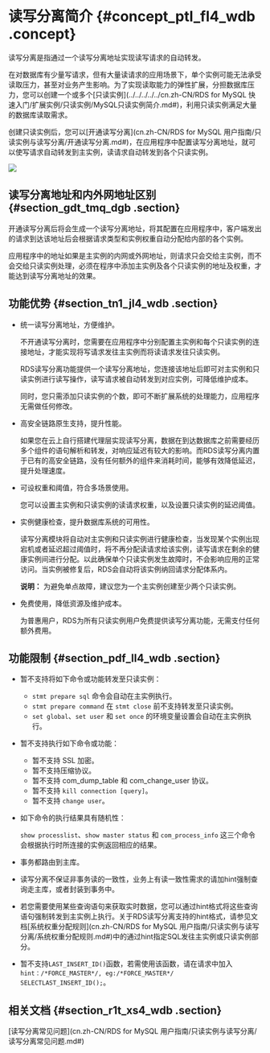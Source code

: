 # 读写分离简介 {#concept_ptl_fl4_wdb .concept}

读写分离是指通过一个读写分离地址实现读写请求的自动转发。

在对数据库有少量写请求，但有大量读请求的应用场景下，单个实例可能无法承受读取压力，甚至对业务产生影响。为了实现读取能力的弹性扩展，分担数据库压力，您可以创建一个或多个[只读实例](../../../../../cn.zh-CN/RDS for MySQL 快速入门/扩展实例/只读实例/MySQL只读实例简介.md#)，利用只读实例满足大量的数据库读取需求。

创建只读实例后，您可以[开通读写分离](cn.zh-CN/RDS for MySQL 用户指南/只读实例与读写分离/开通读写分离.md#)，在应用程序中配置读写分离地址，就可以使写请求自动转发到主实例，读请求自动转发到各个只读实例。

![](http://static-aliyun-doc.oss-cn-hangzhou.aliyuncs.com/assets/img/41792/155201214234381_zh-CN.png)

## 读写分离地址和内外网地址区别 {#section_gdt_tmq_dgb .section}

开通读写分离后将会生成一个读写分离地址，将其配置在应用程序中，客户端发出的请求到达该地址后会根据请求类型和实例权重自动分配给内部的各个实例。

应用程序中的地址如果是主实例的内网或外网地址，则请求只会交给主实例，而不会交给只读实例处理，必须在程序中添加主实例及各个只读实例的地址及权重，才能达到读写分离地址的效果。

## 功能优势 {#section_tn1_jl4_wdb .section}

-   统一读写分离地址，方便维护。

    不开通读写分离时，您需要在应用程序中分别配置主实例和每个只读实例的连接地址，才能实现将写请求发往主实例而将读请求发往只读实例。

    RDS读写分离功能提供一个读写分离地址，您连接该地址后即可对主实例和只读实例进行读写操作，读写请求被自动转发到对应实例，可降低维护成本。

    同时，您只需添加只读实例的个数，即可不断扩展系统的处理能力，应用程序无需做任何修改。

-   高安全链路原生支持，提升性能。

    如果您在云上自行搭建代理层实现读写分离，数据在到达数据库之前需要经历多个组件的语句解析和转发，对响应延迟有较大的影响。而RDS读写分离内置于已有的高安全链路，没有任何额外的组件来消耗时间，能够有效降低延迟，提升处理速度。

-   可设权重和阈值，符合多场景使用。

    您可以设置主实例和只读实例的读请求权重，以及设置只读实例的延迟阈值。

-   实例健康检查，提升数据库系统的可用性。

    读写分离模块将自动对主实例和只读实例进行健康检查，当发现某个实例出现宕机或者延迟超过阈值时，将不再分配读请求给该实例，读写请求在剩余的健康实例间进行分配。以此确保单个只读实例发生故障时，不会影响应用的正常访问。当实例被修复后，RDS会自动将该实例纳回请求分配体系内。

    **说明：** 为避免单点故障，建议您为一个主实例创建至少两个只读实例。

-   免费使用，降低资源及维护成本。

    为普惠用户，RDS为所有只读实例用户免费提供读写分离功能，无需支付任何额外费用。


## 功能限制 {#section_pdf_ll4_wdb .section}

-   暂不支持将如下命令或功能转发至只读实例：
    -   `stmt prepare sql` 命令会自动在主实例执行。
    -   `stmt prepare command` 在 `stmt close` 前不支持转发至只读实例。
    -   `set global`、`set user` 和 `set once` 的环境变量设置会自动在主实例执行。
-   暂不支持执行如下命令或功能：
    -   暂不支持 SSL 加密。
    -   暂不支持压缩协议。
    -   暂不支持 com\_dump\_table 和 com\_change\_user 协议。
    -   暂不支持 `kill connection [query]`。
    -   暂不支持 `change user`。
-   如下命令的执行结果具有随机性：

    `show processlist`、`show master status` 和 `com_process_info` 这三个命令会根据执行时所连接的实例返回相应的结果。

-   事务都路由到主库。
-   读写分离不保证非事务读的一致性，业务上有读一致性需求的请加hint强制查询走主库，或者封装到事务中。
-   若您需要使用某些查询语句来获取实时数据，您可以通过hint格式将这些查询语句强制转发到主实例上执行。关于RDS读写分离支持的hint格式，请参见文档[系统权重分配规则](cn.zh-CN/RDS for MySQL 用户指南/只读实例与读写分离/系统权重分配规则.md#)中的通过hint指定SQL发往主实例或只读实例部分。
-   暂不支持`LAST_INSERT_ID()`函数，若需使用该函数，请在请求中加入`hint：/*FORCE_MASTER*/, eg:/*FORCE_MASTER*/ SELECTLAST_INSERT_ID();`。

## 相关文档 {#section_r1t_xs4_wdb .section}

[读写分离常见问题](cn.zh-CN/RDS for MySQL 用户指南/只读实例与读写分离/读写分离常见问题.md#)

